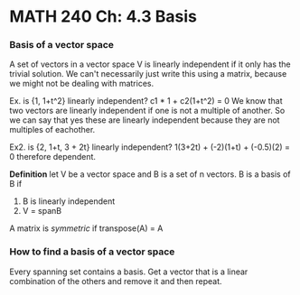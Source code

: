 # MATH 240 Ch: 4.3 Basis

### Basis of a vector space

A set of vectors in a vector space V is linearly independent if it only has the trivial solution.
We can't necessarily just write this using a matrix, because we might not be dealing with matrices.

Ex. is {1, 1+t^2} linearly independent?
c1 * 1 + c2(1+t^2) = 0
We know that two vectors are linearly independent if one is not a multiple of another.
So we can say that yes these are linearly independent because they are not multiples of eachother.

Ex2. is {2, 1+t, 3 + 2t} linearly independent?
1(3+2t) + (-2)(1+t) + (-0.5)(2) = 0
therefore dependent.

**Definition** let V be a vector space and B is a set of n vectors. B is a basis of B if
1. B is linearly independent
2. V = spanB

A matrix is *symmetric* if transpose(A) = A

### How to find a basis of a vector space
Every spanning set contains a basis.
Get a vector that is a linear combination of the others and remove it and then repeat.
